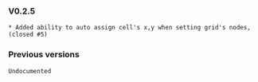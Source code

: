 ### V0.2.5
	* Added ability to auto assign cell's x,y when setting grid's nodes, (closed #5)

### Previous versions
	Undocumented